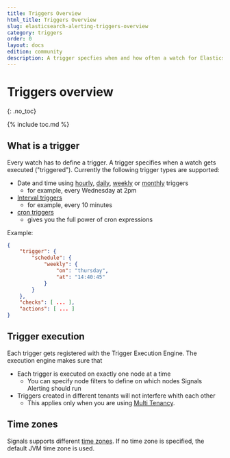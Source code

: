 ```yaml
---
title: Triggers Overview
html_title: Triggers Overview
slug: elasticsearch-alerting-triggers-overview
category: triggers
order: 0
layout: docs
edition: community
description: A trigger specfies when and how often a watch for Elasticsearch Alerting i executed.
---
```


<!--- Copyright 2020 floragunn GmbH -->

# Triggers overview
{: .no_toc}

{% include toc.md %}

## What is a trigger

Every watch has to define a trigger. A trigger specifies when a watch gets executed ("triggered"). Currently the following trigger types are supported:

* Date and time using [hourly](triggers_schedule.md#hourly-triggers), [daily](triggers_schedule.md#daily-triggers), [weekly](triggers_schedule.md#weekly-triggers) or [monthly](triggers_schedule.md#monthly-triggers) triggers
  * for example, every Wednesday at 2pm 
* [Interval triggers](triggers_schedule.md#interval-triggers)
  * for example, every 10 minutes 
* [cron triggers](triggers_schedule.md#cron-triggers)
  * gives you the full power of cron expressions

Example:

```json
{
	"trigger": {
		"schedule": {
			"weekly": {
				"on": "thursday",
				"at": "14:40:45"
			}
		}
	},
	"checks": [ ... ],
	"actions": [ ... ]
}
```


## Trigger execution

Each trigger gets registered with the Trigger Execution Engine. The execution engine makes sure that

* Each trigger is executed on exactly one node at a time
  * You can specify node filters to define on which nodes Signals Alerting should run
* Triggers created in different tenants will not interfere whith each other
  * This applies only when you are using [Multi Tenancy](elasticsearch-alerting-security-multi-tenancy).   
   
## Time zones

Signals supports different [time zones](triggers_timezones.md). If no time zone is specified, the default JVM time zone is used. 

